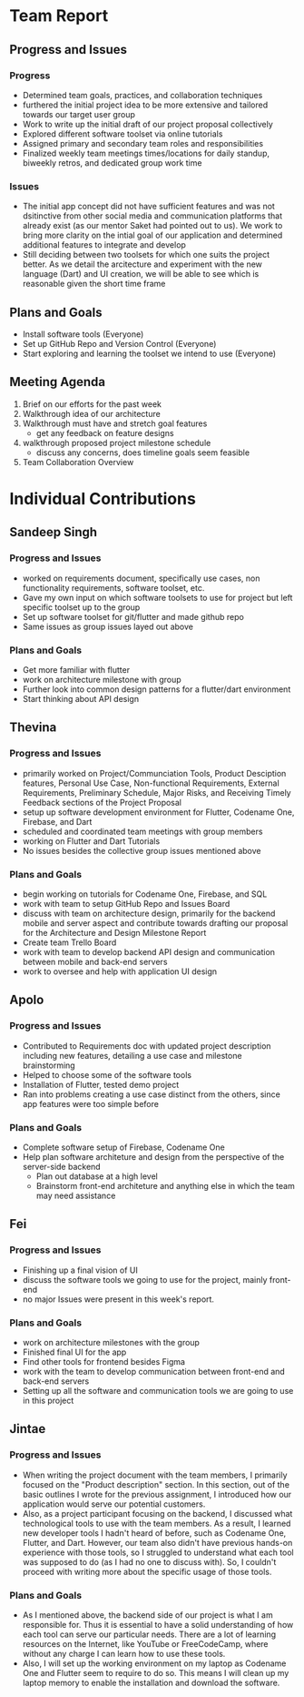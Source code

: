 # Team Report

## Progress and Issues

### Progress

- Determined team goals, practices, and collaboration techniques
- furthered the initial project idea to be more extensive and tailored towards our target user group
- Work to write up the initial draft of our project proposal collectively
- Explored different software toolset via online tutorials
- Assigned primary and secondary team roles and responsibilities
- Finalized weekly team meetings times/locations for daily standup, biweekly retros, and dedicated group work time

### Issues

- The initial app concept did not have sufficient features and was not dsitinctive from other social media and communication platforms that already exist (as our mentor Saket had pointed out to us). We work to bring more clarity on the intial goal of our application and determined additional features to integrate and develop
- Still deciding between two toolsets for which one suits the project better. As we detail the arcitecture and experiment with the new language (Dart) and UI creation, we will be able to see which is reasonable given the short time frame

## Plans and Goals

- Install software tools (Everyone)
- Set up GitHub Repo and Version Control (Everyone)
- Start exploring and learning the toolset we intend to use (Everyone)

## Meeting Agenda

1. Brief on our efforts for the past week
2. Walkthrough idea of our architecture
3. Walkthrough  must have and stretch goal features
    - get any feedback on feature designs
4. walkthrough proposed project milestone schedule
    - discuss any concerns, does timeline goals seem feasible
5. Team Collaboration Overview

# Individual Contributions

## Sandeep Singh

### Progress and Issues

- worked on requirements document, specifically use cases, non functionality requirements, software toolset, etc.
- Gave my own input on which software toolsets to use for project but left specific toolset up to the group
- Set up software toolset for git/flutter and made github repo
- Same issues as group issues layed out above

### Plans and Goals

- Get more familiar with flutter
- work on architecture milestone with group
- Further look into common design patterns for a flutter/dart environment
- Start thinking about API design

## Thevina

### Progress and Issues

- primarily worked on Project/Communciation Tools, Product Desciption features, Personal Use Case, Non-functional Requirements, External Requirements, Preliminary Schedule, Major Risks, and Receiving Timely Feedback sections of the Project Proposal
- setup up software development environment for Flutter, Codename One, Firebase, and Dart
- scheduled and coordinated team meetings with group members
- working on Flutter and Dart Tutorials
- No issues besides the collective group issues mentioned above

### Plans and Goals

- begin working on tutorials for Codename One, Firebase, and SQL
- work with team to setup GitHub Repo and Issues Board
- discuss with team on architecture design, primarily for the backend mobile and server aspect and contribute towards drafting our proposal for the Architecture and Design Milestone Report
- Create team Trello Board
- work with team to develop backend API design and communication between mobile and back-end servers
- work to oversee and help with application UI design

## Apolo

### Progress and Issues

- Contributed to Requirements doc with updated project description including new features, detailing a use case and milestone brainstorming
- Helped to choose some of the software tools
- Installation of Flutter, tested demo project
- Ran into problems creating a use case distinct from the others, since app features were too simple before

### Plans and Goals

- Complete software setup of Firebase, Codename One
- Help plan software architeture and design from the perspective of the server-side backend
  - Plan out database at a high level
  - Brainstorm front-end architeture and anything else in which the team may need assistance

## Fei

### Progress and Issues

- Finishing up a final vision of UI
- discuss the software tools we going to use for the project, mainly front-end
- no major Issues were present in this week's report.

### Plans and Goals

- work on architecture milestones with the group
- Finished final UI for the app
- Find other tools for frontend besides Figma
- work with the team to develop communication between front-end and back-end servers
- Setting up all the software and communication tools we are going to use in this project

## Jintae

### Progress and Issues

- When writing the project document with the team members, I primarily focused on the "Product description" section. In this section, out of the basic outlines I wrote for the previous assignment, I introduced how our application would serve our potential customers.
- Also, as a project participant focusing on the backend, I discussed what technological tools to use with the team members. As a result, I learned new developer tools I hadn't heard of before, such as Codename One, Flutter, and Dart. However, our team also didn't have previous hands-on experience with those tools, so I struggled to understand what each tool was supposed to do (as I had no one to discuss with). So, I couldn't proceed with writing more about the specific usage of those tools.

### Plans and Goals

- As I mentioned above, the backend side of our project is what I am responsible for. Thus it is essential to have a solid understanding of how each tool can serve our particular needs. There are a lot of learning resources on the Internet, like YouTube or FreeCodeCamp, where without any charge I can learn how to use these tools.
- Also, I will set up the working environment on my laptop as Codename One and Flutter seem to require to do so. This means I will clean up my laptop memory to enable the installation and download the software.
